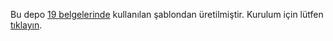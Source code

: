 <!-- Bu dosyayı dilediğiniz gibi düzenleyebilirsiniz -->

Bu depo [19 belgelerinde](http://19.github.com/) kullanılan şablondan
üretilmiştir.  Kurulum için lütfen [tıklayın](http://19.github.com/).
